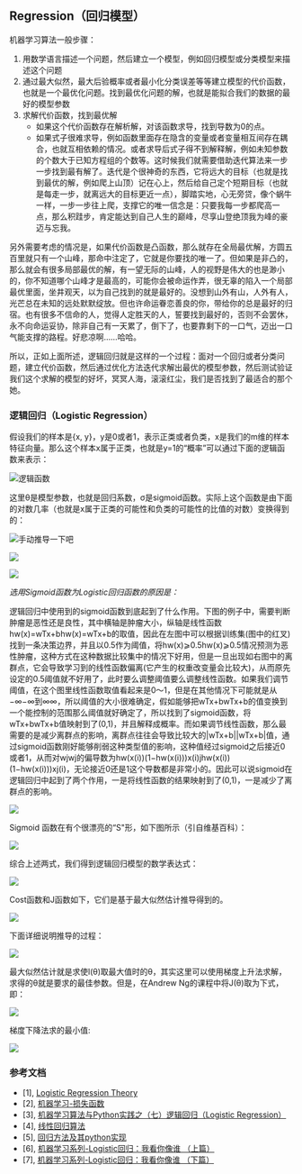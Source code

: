 ## Regression（回归模型）
机器学习算法一般步骤：

1. 用数学语言描述一个问题，然后建立一个模型，例如回归模型或分类模型来描述这个问题
2. 通过最大似然，最大后验概率或者最小化分类误差等等建立模型的代价函数，也就是一个最优化问题。找到最优化问题的解，也就是能拟合我们的数据的最好的模型参数
3. 求解代价函数，找到最优解
	 - 如果这个代价函数存在解析解，对该函数求导，找到导数为0的点。
	 - 如果式子很难求导，例如函数里面存在隐含的变量或者变量相互间存在耦合，也就互相依赖的情况。或者求导后式子得不到解释解，例如未知参数的个数大于已知方程组的个数等。这时候我们就需要借助迭代算法来一步一步找到最有解了。迭代是个很神奇的东西，它将远大的目标（也就是找到最优的解，例如爬上山顶）记在心上，然后给自己定个短期目标（也就是每走一步，就离远大的目标更近一点），脚踏实地，心无旁贷，像个蜗牛一样，一步一步往上爬，支撑它的唯一信念是：只要我每一步都爬高一点，那么积跬步，肯定能达到自己人生的巅峰，尽享山登绝顶我为峰的豪迈与忘我。


另外需要考虑的情况是，如果代价函数是凸函数，那么就存在全局最优解，方圆五百里就只有一个山峰，那命中注定了，它就是你要找的唯一了。但如果是非凸的，那么就会有很多局部最优的解，有一望无际的山峰，人的视野是伟大的也是渺小的，你不知道哪个山峰才是最高的，可能你会被命运作弄，很无辜的陷入一个局部最优里面，坐井观天，以为自己找到的就是最好的。没想到山外有山，人外有人，光芒总在未知的远处默默绽放。但也许命运眷恋善良的你，带给你的总是最好的归宿。也有很多不信命的人，觉得人定胜天的人，誓要找到最好的，否则不会罢休，永不向命运妥协，除非自己有一天累了，倒下了，也要靠剩下的一口气，迈出一口气能支撑的路程。好悲凉啊……哈哈。

所以，正如上面所述，逻辑回归就是这样的一个过程：面对一个回归或者分类问题，建立代价函数，然后通过优化方法迭代求解出最优的模型参数，然后测试验证我们这个求解的模型的好坏，冥冥人海，滚滚红尘，我们是否找到了最适合的那个她。
        
### 逻辑回归（Logistic Regression）

假设我们的样本是{x, y}，y是0或者1，表示正类或者负类，x是我们的m维的样本特征向量。那么这个样本x属于正类，也就是y=1的“概率”可以通过下面的逻辑函数来表示：
	
![逻辑函数](http://img.blog.csdn.net/20140302234136062?watermark/2/text/aHR0cDovL2Jsb2cuY3Nkbi5uZXQvem91eHkwOQ==/font/5a6L5L2T/fontsize/400/fill/I0JBQkFCMA==/dissolve/70/gravity/SouthEast)

这里θ是模型参数，也就是回归系数，σ是sigmoid函数。实际上这个函数是由下面的对数几率（也就是x属于正类的可能性和负类的可能性的比值的对数）变换得到的：

![手动推导一下吧](http://img.blog.csdn.net/20140302234157953?watermark/2/text/aHR0cDovL2Jsb2cuY3Nkbi5uZXQvem91eHkwOQ==/font/5a6L5L2T/fontsize/400/fill/I0JBQkFCMA==/dissolve/70/gravity/SouthEast)


![](https://pic3.zhimg.com/v2-569e40432a36bb5c6524ec03d501892a_b.png)

![](https://pic1.zhimg.com/v2-56666b6e14927636bd71b71ba81d2e64_b.png)

*选用Sigmoid函数为Logistic回归函数的原因是：*

逻辑回归中使用到的sigmoid函数到底起到了什么作用。下图的例子中，需要判断肿瘤是恶性还是良性，其中横轴是肿瘤大小，纵轴是线性函数hw(x)=wTx+bhw(x)=wTx+b的取值，因此在左图中可以根据训练集(图中的红叉)找到一条决策边界，并且以0.5作为阈值，将hw(x)⩾0.5hw(x)⩾0.5情况预测为恶性肿瘤，这种方式在这种数据比较集中的情况下好用，但是一旦出现如右图中的离群点，它会导致学习到的线性函数偏离(它产生的权重改变量会比较大)，从而原先设定的0.5阈值就不好用了，此时要么调整阈值要么调整线性函数。如果我们调节阈值，在这个图里线性函数取值看起来是0～1，但是在其他情况下可能就是从−∞−∞到∞∞，所以阈值的大小很难确定，假如能够把wTx+bwTx+b的值变换到一个能控制的范围那么阈值就好确定了，所以找到了sigmoid函数，将wTx+bwTx+b值映射到了(0,1)，并且解释成概率。而如果调节线性函数，那么最需要的是减少离群点的影响，离群点往往会导致比较大的|wTx+b||wTx+b|值，通过sigmoid函数刚好能够削弱这种类型值的影响，这种值经过sigmoid之后接近0或者1，从而对wjwj的偏导数为hw(x(i))(1−hw(x(i)))x(i)jhw(x(i))(1−hw(x(i)))xj(i)，无论接近0还是1这个导数都是非常小的。因此可以说sigmoid在逻辑回归中起到了两个作用，一是将线性函数的结果映射到了(0,1)，一是减少了离群点的影响。

![](http://7xkmdr.com1.z0.glb.clouddn.com/lr5.jpg)

Sigmoid 函数在有个很漂亮的“S"形，如下图所示（引自维基百科）：

![](https://pic2.zhimg.com/v2-b6c0a14d298c4857cabc80bb27aecba1_b.png)


综合上述两式，我们得到逻辑回归模型的数学表达式：

![](https://pic2.zhimg.com/v2-8c8064514b0d41ebd9f3222d4fec169d_b.png)

Cost函数和J函数如下，它们是基于最大似然估计推导得到的。

![](https://pic2.zhimg.com/v2-8c8064514b0d41ebd9f3222d4fec169d_b.png)

下面详细说明推导的过程：

![](https://pic4.zhimg.com/v2-2a3c65b90fd23715566dee0420567baf_b.png)

最大似然估计就是求使l(θ)取最大值时的θ，其实这里可以使用梯度上升法求解，求得的θ就是要求的最佳参数。但是，在Andrew Ng的课程中将J(θ)取为下式，即：

![](https://pic1.zhimg.com/v2-36071a33031756d36876df600daaa644_b.png)


梯度下降法求的最小值:

![](https://pic3.zhimg.com/v2-631267a13f028b13e3c75b07a8b963f2_b.png)

### 参考文档

- [1], [Logistic Regression Theory](http://www.csuldw.com/2016/09/19/2016-09-19-logistic-regression-theory/)
- [2], [机器学习-损失函数](http://www.csuldw.com/2016/03/26/2016-03-26-loss-function/)
- [3], [机器学习算法与Python实践之（七）逻辑回归（Logistic Regression）](http://blog.csdn.net/zouxy09/article/details/20319673)
- [4], [线性回归算法](http://blog.kamidox.com/gradient-descent.html)
- [5], [回归方法及其python实现](http://zhihaozhang.github.io/2016/03/17/regression/)
- [6], [机器学习系列-Logistic回归：我看你像谁 （上篇）](https://zhuanlan.zhihu.com/p/22564500)
- [7], [机器学习系列-Logistic回归：我看你像谁 （下篇）](https://zhuanlan.zhihu.com/p/22692266)


